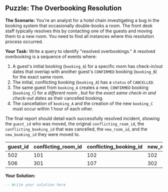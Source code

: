 ## Puzzle: The Overbooking Resolution

**The Scenario:** You're an analyst for a hotel chain investigating a bug in the booking system that occasionally double-books a room. The front desk staff typically resolves this by contacting one of the guests and moving them to a new room. You need to find all instances where this resolution process occurred.

**Your Task:** Write a query to identify "resolved overbookings." A resolved overbooking is a sequence of events where:

1. A guest's initial booking (`booking_A`) for a specific room has check-in/out dates that overlap with another guest's `CONFIRMED` booking (`booking_B`) for the exact same room.
2. The initial, conflicting booking (`booking_A`) has a `status` of `CANCELLED`.
3. The same guest from `booking_A` creates a new, `CONFIRMED` booking (`booking_C`) for a  *different room* , but for the *exact same check-in and check-out dates* as their cancelled booking.
4. The cancellation of `booking_A` and the creation of the new `booking_C` must occur within 1 hour of each other.

The final report should detail each successfully resolved incident, showing the `guest_id` who was moved, the original `conflicting_room_id`, the `conflicting_booking_id` that was cancelled, the `new_room_id`, and the `new_booking_id` they were moved to.

| guest_id | conflicting_room_id | conflicting_booking_id | new_room_id | new_booking_id |
| -------- | ------------------- | ---------------------- | ----------- | -------------- |
| 502      | 101                 | 102                    | 102         | 103            |
| 506      | 301                 | 107                    | 302         | 108            |

**Your Solution:**

```sql
-- Write your solution here
```
